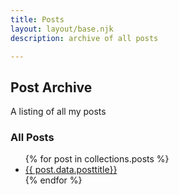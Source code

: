 ```yaml
---
title: Posts
layout: layout/base.njk
description: archive of all posts

---
```


<!-- 
<h3>News</h3>
<ul>
{% for post in collections.news %}
<li><a href="{{post.url}}">{{ post.data.posttitle }}</a></li>
{% endfor %}
</ul>
-->

<h2>Post Archive</h2>
<p>A listing of all my posts</p>
<div class="textbox">
<h3>All Posts</h3>

<ul>
{% for post in collections.posts %}
<li><a href="{{post.url}}"> {{ post.data.posttitle}}</a>  </li>
{% endfor %}
</ul>
</div>


